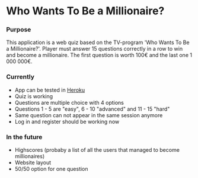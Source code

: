 # Who Wants To Be a Millionaire?
### Purpose

This application is a web quiz based on the TV-program 'Who Wants To Be a Millionaire?'.
Player must answer 15 questions correctly in a row to win and become a millionaire. The first question is worth 100€ and the last one 1 000 000€.


### Currently

- App can be tested in [Heroku](https://who-wants-to-be-a-millionair-e.herokuapp.com/)
- Quiz is working
- Questions are multiple choice with 4 options
- Questions 1 - 5 are "easy", 6 - 10 "advanced" and 11 - 15 "hard"
- Same question can not appear in the same session anymore
- Log in and register should be working now

### In the future

- Highscores (probaby a list of all the users that managed to become millionaires)
- Website layout
- 50/50 option for one question
